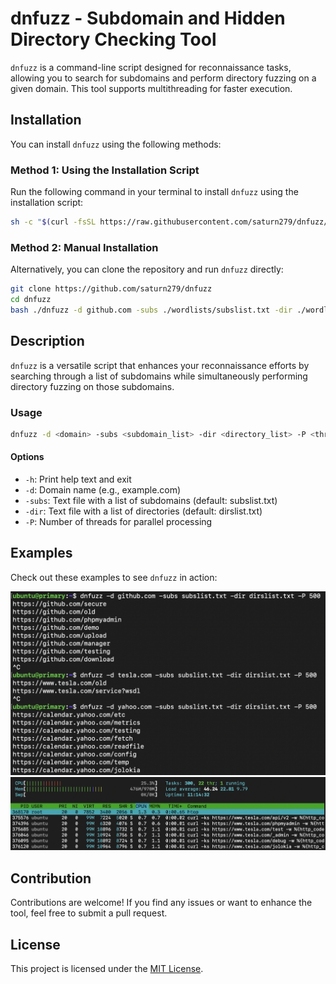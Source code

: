 
# dnfuzz - Subdomain and Hidden Directory Checking Tool

`dnfuzz` is a command-line script designed for reconnaissance tasks, allowing you to search for subdomains and perform directory fuzzing on a given domain. This tool supports multithreading for faster execution.

## Installation

You can install `dnfuzz` using the following methods:

### Method 1: Using the Installation Script

Run the following command in your terminal to install `dnfuzz` using the installation script:

```sh
sh -c "$(curl -fsSL https://raw.githubusercontent.com/saturn279/dnfuzz/main/install.sh)"
```

### Method 2: Manual Installation

Alternatively, you can clone the repository and run `dnfuzz` directly:

```sh
git clone https://github.com/saturn279/dnfuzz
cd dnfuzz
bash ./dnfuzz -d github.com -subs ./wordlists/subslist.txt -dir ./wordlists/dirslist.txt -P 500
```

## Description

`dnfuzz` is a versatile script that enhances your reconnaissance efforts by searching through a list of subdomains while simultaneously performing directory fuzzing on those subdomains.

### Usage

```sh
dnfuzz -d <domain> -subs <subdomain_list> -dir <directory_list> -P <threadcount>
```

#### Options

- `-h`: Print help text and exit
- `-d`: Domain name (e.g., example.com)
- `-subs`: Text file with a list of subdomains (default: subslist.txt)
- `-dir`: Text file with a list of directories (default: dirslist.txt)
- `-P`: Number of threads for parallel processing

## Examples

Check out these examples to see `dnfuzz` in action:

![Terminal Example](https://github.com/saturn279/dnfuzz/raw/main/screenshots/examples.png)
![htop Example](https://github.com/saturn279/dnfuzz/raw/main/screenshots/htop.png)

## Contribution

Contributions are welcome! If you find any issues or want to enhance the tool, feel free to submit a pull request.

## License

This project is licensed under the [MIT License](LICENSE).
